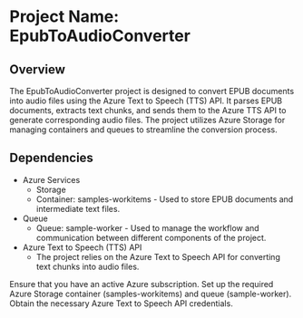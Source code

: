 
# Project Name: EpubToAudioConverter

## Overview
The EpubToAudioConverter project is designed to convert EPUB documents into audio files using the Azure Text to Speech (TTS) API. It parses EPUB documents, extracts text chunks, and sends them to the Azure TTS API to generate corresponding audio files. The project utilizes Azure Storage for managing containers and queues to streamline the conversion process.

## Dependencies
- Azure Services
  - Storage
  - Container: samples-workitems - Used to store EPUB documents and intermediate text files.
- Queue
  - Queue: sample-worker - Used to manage the workflow and communication between different components of the project.
- Azure Text to Speech (TTS) API
  - The project relies on the Azure Text to Speech API for converting text chunks into audio files.

Ensure that you have an active Azure subscription.
Set up the required Azure Storage container (samples-workitems) and queue (sample-worker).
Obtain the necessary Azure Text to Speech API credentials.
